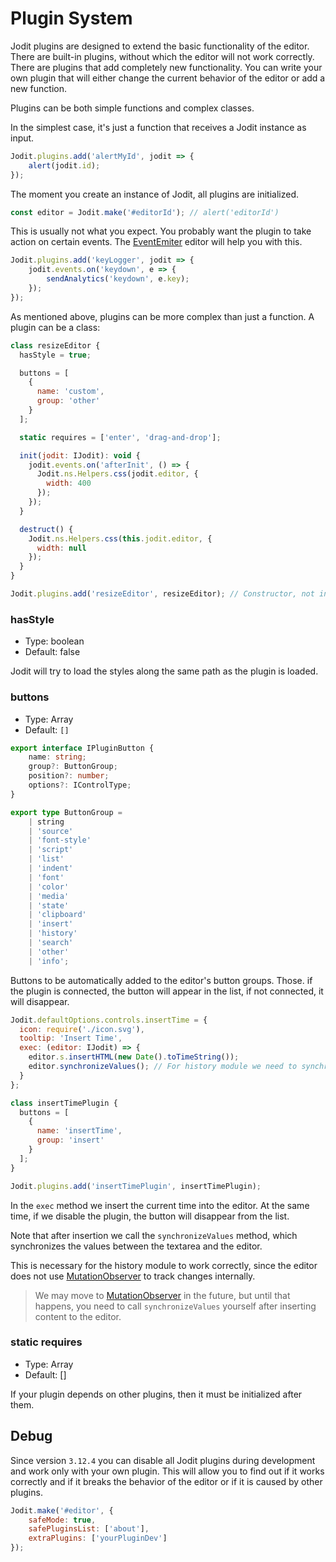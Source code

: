 # Plugin System

Jodit plugins are designed to extend the basic functionality of the editor.
There are built-in plugins, without which the editor will not work correctly. There are plugins that add completely new functionality.
You can write your own plugin that will either change the current behavior of the editor or add a new function.

Plugins can be both simple functions and complex classes.

In the simplest case, it's just a function that receives a Jodit instance as input.

```js
Jodit.plugins.add('alertMyId', jodit => {
	alert(jodit.id);
});
```

The moment you create an instance of Jodit, all plugins are initialized.

```js
const editor = Jodit.make('#editorId'); // alert('editorId')
```

This is usually not what you expect. You probably want the plugin to take action on certain events.
The [EventEmiter](https://xdsoft.net/jodit/docs/classes/event_emitter.EventEmitter.html#root) editor will help you with this.

```js
Jodit.plugins.add('keyLogger', jodit => {
	jodit.events.on('keydown', e => {
		sendAnalytics('keydown', e.key);
	});
});
```

As mentioned above, plugins can be more complex than just a function. A plugin can be a class:

```js
class resizeEditor {
  hasStyle = true;

  buttons = [
    {
      name: 'custom',
      group: 'other'
    }
  ];

  static requires = ['enter', 'drag-and-drop'];

  init(jodit: IJodit): void {
    jodit.events.on('afterInit', () => {
      Jodit.ns.Helpers.css(jodit.editor, {
        width: 400
      });
    });
  }

  destruct() {
    Jodit.ns.Helpers.css(this.jodit.editor, {
      width: null
    });
  }
}

Jodit.plugins.add('resizeEditor', resizeEditor); // Constructor, not instance
```

### hasStyle

-   Type: boolean
-   Default: false

Jodit will try to load the styles along the same path as the plugin is loaded.

### buttons

-   Type: Array<IPluginButton>
-   Default: `[]`

```typescript
export interface IPluginButton {
	name: string;
	group?: ButtonGroup;
	position?: number;
	options?: IControlType;
}

export type ButtonGroup =
	| string
	| 'source'
	| 'font-style'
	| 'script'
	| 'list'
	| 'indent'
	| 'font'
	| 'color'
	| 'media'
	| 'state'
	| 'clipboard'
	| 'insert'
	| 'history'
	| 'search'
	| 'other'
	| 'info';
```

Buttons to be automatically added to the editor's button groups.
Those. if the plugin is connected, the button will appear in the list, if not connected, it will disappear.

```js
Jodit.defaultOptions.controls.insertTime = {
  icon: require('./icon.svg'),
  tooltip: 'Insert Time',
  exec: (editor: IJodit) => {
    editor.s.insertHTML(new Date().toTimeString());
    editor.synchronizeValues(); // For history module we need to synchronize values between textarea and editor
  }
};

class insertTimePlugin {
  buttons = [
    {
      name: 'insertTime',
      group: 'insert'
    }
  ];
}

Jodit.plugins.add('insertTimePlugin', insertTimePlugin);
```

In the `exec` method we insert the current time into the editor.
At the same time, if we disable the plugin, the button will disappear from the list.

Note that after insertion we call the `synchronizeValues` method, which synchronizes the values between the textarea and the editor.

This is necessary for the history module to work correctly, since the editor does not use [MutationObserver](https://developer.mozilla.org/en-US/docs/Web/API/MutationObserver) to track changes internally.

> We may move to [MutationObserver](https://developer.mozilla.org/en-US/docs/Web/API/MutationObserver) in the future, but until that happens, you need to call `synchronizeValues` yourself after inserting content to the editor.

### static requires

-   Type: Array<string>
-   Default: []

If your plugin depends on other plugins, then it must be initialized after them.

## Debug

Since version `3.12.4` you can disable all Jodit plugins during development and work only with your own plugin.
This will allow you to find out if it works correctly and if it breaks the behavior of the editor or if it is caused by other plugins.

```js
Jodit.make('#editor', {
	safeMode: true,
	safePluginsList: ['about'],
	extraPlugins: ['yourPluginDev']
});
```
